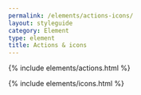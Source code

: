 ```yaml
---
permalink: /elements/actions-icons/
layout: styleguide
category: Element
type: element
title: Actions & icons
---
```


{% include elements/actions.html %}

{% include elements/icons.html %}
